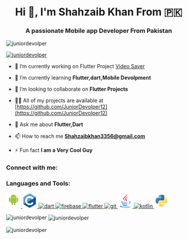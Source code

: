 <h1 align="center">Hi 👋, I'm Shahzaib Khan From 🇵🇰</h1>
<h3 align="center">A passionate Mobile app Developer From Pakistan</h3>

<p align="left"> <img src="https://komarev.com/ghpvc/?username=juniordevolper&label=Profile%20views&color=0e75b6&style=flat" alt="juniordevolper" /> </p>

<p align="left"> <a href="https://github.com/ryo-ma/github-profile-trophy"><img src="https://github-profile-trophy.vercel.app/?username=juniordevolper" alt="juniordevolper" /></a> </p>

- 🔭 I’m currently working on Flutter Project [Video Saver](https://github.com/JuniorDevolper12/Video-Saver-App-)

- 🌱 I’m currently learning **Flutter,dart,Mobile Devolpment**

- 👯 I’m looking to collaborate on **Flutter Projects**

- 👨‍💻 All of my projects are available at [https://github.com/JuniorDevolper12](https://github.com/JuniorDevolper12)

- 💬 Ask me about **Flutter,Dart**

- 📫 How to reach me **Shahzaibkhan3356@gmail.com**

- ⚡ Fun fact **I am a Very Cool Guy**

<h3 align="left">Connect with me:</h3>
<p align="left">
</p>

<h3 align="left">Languages and Tools:</h3>
<p align="left"> <a href="https://developer.android.com" target="_blank" rel="noreferrer"> <img src="https://raw.githubusercontent.com/devicons/devicon/master/icons/android/android-original-wordmark.svg" alt="android" width="40" height="40"/> </a> <a href="https://www.cprogramming.com/" target="_blank" rel="noreferrer"> <img src="https://raw.githubusercontent.com/devicons/devicon/master/icons/c/c-original.svg" alt="c" width="40" height="40"/> </a> <a href="https://dart.dev" target="_blank" rel="noreferrer"> <img src="https://www.vectorlogo.zone/logos/dartlang/dartlang-icon.svg" alt="dart" width="40" height="40"/> </a> <a href="https://firebase.google.com/" target="_blank" rel="noreferrer"> <img src="https://www.vectorlogo.zone/logos/firebase/firebase-icon.svg" alt="firebase" width="40" height="40"/> </a> <a href="https://flutter.dev" target="_blank" rel="noreferrer"> <img src="https://www.vectorlogo.zone/logos/flutterio/flutterio-icon.svg" alt="flutter" width="40" height="40"/> </a> <a href="https://git-scm.com/" target="_blank" rel="noreferrer"> <img src="https://www.vectorlogo.zone/logos/git-scm/git-scm-icon.svg" alt="git" width="40" height="40"/> </a> <a href="https://www.java.com" target="_blank" rel="noreferrer"> <img src="https://raw.githubusercontent.com/devicons/devicon/master/icons/java/java-original.svg" alt="java" width="40" height="40"/> </a> <a href="https://kotlinlang.org" target="_blank" rel="noreferrer"> <img src="https://www.vectorlogo.zone/logos/kotlinlang/kotlinlang-icon.svg" alt="kotlin" width="40" height="40"/> </a> <a href="https://www.python.org" target="_blank" rel="noreferrer"> <img src="https://raw.githubusercontent.com/devicons/devicon/master/icons/python/python-original.svg" alt="python" width="40" height="40"/> </a> </p>

<p><img align="left" src="https://github-readme-stats.vercel.app/api/top-langs?username=juniordevolper&show_icons=true&locale=en&layout=compact" alt="juniordevolper" /></p>

<p>&nbsp;<img align="center" src="https://github-readme-stats.vercel.app/api?username=juniordevolper&show_icons=true&locale=en" alt="juniordevolper" /></p>

<p><img align="center" src="https://github-readme-streak-stats.herokuapp.com/?user=juniordevolper&" alt="juniordevolper" /></p>

